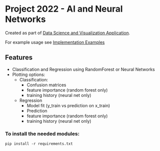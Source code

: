 # Project 2022 - AI and Neural Networks


Created as part of [Data Science and Visualization Application](https://github.com/YuganshuWadhwa/Data-Science-and-Visualization-Application).

For example usage see [Implementation Examples](Implementation_Examples.ipynb)

## Features
* Classification and Regression using RandomForest or Neural Networks
* Plotting options:
  * Classification:
    * Confusion matrices
    * feature importance (random forest only)
    * training history (neural net only)
  * Regression
    * Model fit (y_train vs prediction on x_train)
    * Prediction
    * feature importance (random forest only)
    * training history (neural net only)

### To install the needed modules:
```
pip install -r requirements.txt
```


